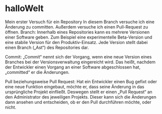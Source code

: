 # halloWelt
Mein erster Versuch für ein Repository
In diesem Branch versuche ich eine Änderung zu committen.
Außerdem versuche ich einen Pull-Request zu öffnen. 
Branch: Innerhalb eines Repositories kann es mehrere Versionen einer Software geben. Zum Beispiel eine experimentelle Beta-Version und eine stabile Version für den Produktiv-Einsatz. Jede Version stellt dabei einen Branch („Ast“) des Repositories dar.

Commit: „Commit“ nennt sich der Vorgang, wenn eine neue Version eines Branches bei der Versionsverwaltung eingereicht wird. Das heißt, nachdem der Entwickler einen Vorgang an einer Software abgeschlossen hat, „committed“ er die Änderungen.

Pull beziehungsweise Pull Request: Hat ein Entwickler einen Bug gefixt oder eine neue Funktion eingebaut, möchte er, dass seine Änderung in das ursprüngliche Projekt einfließt. Deswegen stellt er einen „Pull Request“ an den Administrator des jeweiligen Projekts. Dieser kann sich die Änderungen dann ansehen und entscheiden, ob er den Pull durchführen möchte, oder nicht.

